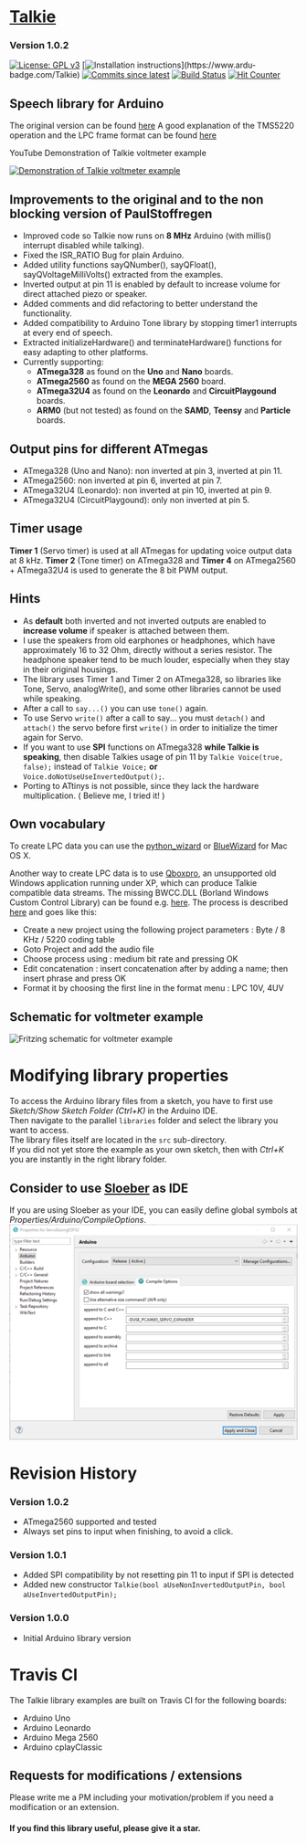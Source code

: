 # [Talkie](https://github.com/ArminJo/Talkie)
### Version 1.0.2
[![License: GPL v3](https://img.shields.io/badge/License-GPLv3-blue.svg)](https://www.gnu.org/licenses/gpl-3.0)
[![Installation instructions](https://www.ardu-badge.com/badge/Talkie.svg?)](https://www.ardu-badge.com/Talkie)
[![Commits since latest](https://img.shields.io/github/commits-since/ArminJo/Talkie/latest)](https://github.com/ArminJo/Talkie/commits/master)
[![Build Status](https://travis-ci.org/ArminJo/Talkie.svg?branch=master)](https://travis-ci.org/ArminJo/Talkie)
[![Hit Counter](https://hitcounter.pythonanywhere.com/count/tag.svg?url=https%3A%2F%2Fgithub.com%2FArminJo%2FTalkie)](https://github.com/brentvollebregt/hit-counter)

## Speech library for Arduino
The original version can be found [here](https://github.com/going-digital/Talkie)
A good explanation of the TMS5220 operation and the LPC frame format can be found [here](https://github.com/mamedev/mame/blob/master/src/devices/sound/tms5220.txt)

YouTube Demonstration of Talkie voltmeter example

[![Demonstration of Talkie voltmeter example](https://img.youtube.com/vi/6jXkugZTwCs/0.jpg)](https://www.youtube.com/watch?v=6jXkugZTwCs)

## Improvements to the original and to the non blocking version of PaulStoffregen
- Improved code so Talkie now runs on **8 MHz** Arduino (with millis() interrupt disabled while talking).
- Fixed the ISR_RATIO Bug for plain Arduino.
- Added utility functions sayQNumber(), sayQFloat(), sayQVoltageMilliVolts() extracted from the examples.
- Inverted output at pin 11 is enabled by default to increase volume for direct attached piezo or speaker.
- Added comments and did refactoring to better understand the functionality.
- Added compatibility to Arduino Tone library by stopping timer1 interrupts at every end of speech.
- Extracted initializeHardware() and terminateHardware() functions for easy adapting to other platforms.
- Currently supporting:
  - **ATmega328** as found on the **Uno** and **Nano** boards.
  - **ATmega2560** as found on the **MEGA 2560** board.
  - **ATmega32U4** as found on the **Leonardo** and **CircuitPlaygound** boards.
  - **ARM0** (but not tested) as found on the **SAMD**, **Teensy** and **Particle** boards.
  
## Output pins for different ATmegas
 - ATmega328 (Uno and Nano): non inverted at pin 3, inverted at pin 11.
 - ATmega2560: non inverted at pin 6, inverted at pin 7.
 - ATmega32U4 (Leonardo): non inverted at pin 10, inverted at pin 9.
 - ATmega32U4 (CircuitPlaygound): only non inverted at pin 5.

## Timer usage
**Timer 1** (Servo timer) is used at all ATmegas for updating voice output data at 8 kHz.
**Timer 2** (Tone timer) on ATmega328 and **Timer 4** on ATmega2560 + ATmega32U4 is used to generate the 8 bit PWM output.

## Hints
- As **default** both inverted and not inverted outputs are enabled to **increase volume** if speaker is attached between them.
- I use the speakers from old earphones or headphones, which have approximately 16 to 32 Ohm, directly without a series resistor. The headphone speaker tend to be much louder, especially when they stay in their original housings.
- The library uses Timer 1 and Timer 2 on ATmega328, so libraries like Tone, Servo, analogWrite(), and some other libraries cannot be used while speaking.
- After a call to `say...()` you can use `tone()` again.
- To use Servo `write()` after a call to say... you must `detach()` and `attach()` the servo before first `write()` in order to initialize the timer again for Servo.
- If you want to use **SPI** functions on ATmega328 **while Talkie is speaking**, then disable Talkies usage of pin 11 by `Talkie Voice(true, false);` instead of `Talkie Voice;` **or** `Voice.doNotUseUseInvertedOutput();`.
- Porting to ATtinys is not possible, since they lack the hardware multiplication. ( Believe me, I tried it! )

## Own vocabulary
To create LPC data you can use the [python_wizard](https://github.com/ptwz/python_wizard) or [BlueWizard](https://github.com/patrick99e99/BlueWizard) for Mac OS X.

Another way to create LPC data is to use [Qboxpro](http://ftp.whtech.com/pc%20utilities/qboxpro.zip), an unsupported old Windows application running under XP, which can produce Talkie compatible data streams. The missing BWCC.DLL (Borland Windows Custom Control Library) can be found e.g. [here](http://www.download-dll.com/dll-BWCC.dll.html).
The process is described [here](http://furrtek.free.fr/index.php?a=speakandspell&ss=9&i=2) and goes like this:
 - Create a new project using the following project parameters : Byte / 8 KHz / 5220 coding table
 - Goto Project and add the audio file
 - Choose process using : medium bit rate and pressing OK
 - Edit concatenation : insert concatenation after by adding a name; then insert phrase and press OK
 - Format it by choosing the first line in the format menu : LPC 10V, 4UV

## Schematic for voltmeter example
![Fritzing schematic for voltmeter example](https://github.com/ArminJo/Talkie/blob/master/extras/TalkieVoltmeter_Steckplatine.png)

# Modifying library properties
To access the Arduino library files from a sketch, you have to first use *Sketch/Show Sketch Folder (Ctrl+K)* in the Arduino IDE.<br/>
Then navigate to the parallel `libraries` folder and select the library you want to access.<br/>
The library files itself are located in the `src` sub-directory.<br/>
If you did not yet store the example as your own sketch, then with *Ctrl+K* you are instantly in the right library folder.
## Consider to use [Sloeber](http://eclipse.baeyens.it/stable.php?OS=Windows) as IDE
If you are using Sloeber as your IDE, you can easily define global symbols at *Properties/Arduino/CompileOptions*.<br/>
![Sloeber settings](https://github.com/ArminJo/ServoEasing/blob/master/pictures/SloeberDefineSymbols.png)

# Revision History
### Version 1.0.2
- ATmega2560 supported and tested
- Always set pins to input when finishing, to avoid a click.
### Version 1.0.1
- Added SPI compatibility by not resetting pin 11 to input if SPI is detected
- Added new constructor `Talkie(bool aUseNonInvertedOutputPin, bool aUseInvertedOutputPin);`
### Version 1.0.0
- Initial Arduino library version

# Travis CI
The Talkie library examples are built on Travis CI for the following boards:

- Arduino Uno
- Arduino Leonardo
- Arduino Mega 2560
- Arduino cplayClassic

## Requests for modifications / extensions
Please write me a PM including your motivation/problem if you need a modification or an extension.

#### If you find this library useful, please give it a star.
